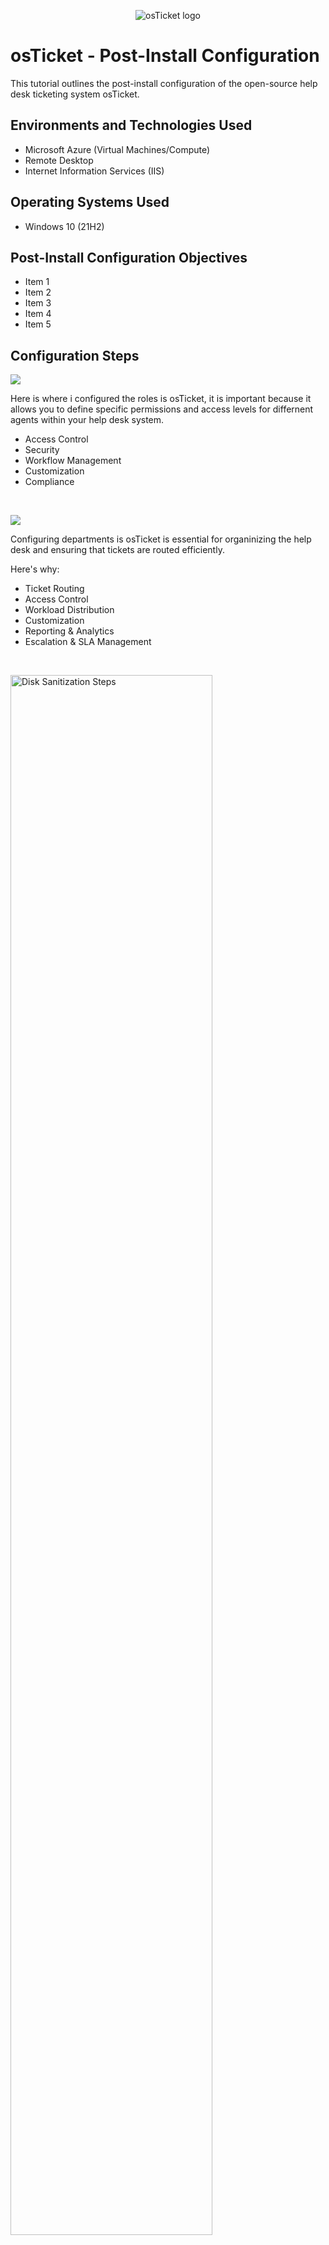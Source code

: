 <p align="center">
<img src="https://i.imgur.com/Clzj7Xs.png" alt="osTicket logo"/>
</p>

<h1>osTicket - Post-Install Configuration</h1>
This tutorial outlines the post-install configuration of the open-source help desk ticketing system osTicket.<br />




<h2>Environments and Technologies Used</h2>

- Microsoft Azure (Virtual Machines/Compute)
- Remote Desktop
- Internet Information Services (IIS)

<h2>Operating Systems Used </h2>

- Windows 10</b> (21H2)

<h2>Post-Install Configuration Objectives</h2>

- Item 1
- Item 2
- Item 3
- Item 4
- Item 5

<h2>Configuration Steps</h2>

<p>
<img src="https://github.com/user-attachments/assets/421fabf7-5df7-4f94-bc21-c32e50022b5b"

</p>
<p>

Here is where i configured the roles is osTicket, it is important because it allows you to define specific permissions and access levels for differnent agents within your help desk system.
- Access Control
- Security
- Workflow Management
- Customization
- Compliance
  

<br />

<p>
<img src="https://github.com/user-attachments/assets/5ce43651-d2dc-4fc2-84f0-9b772ab6a1e8"
 "
 "
</p>
<p>

Configuring departments is osTicket is essential for organinizing the help desk and ensuring that tickets are routed efficiently.

Here's why:
- Ticket Routing
- Access Control
- Workload Distribution
- Customization
- Reporting & Analytics
- Escalation & SLA Management


<br />

<p>
<img src="https://i.imgur.com/DJmEXEB.png" height="80%" width="80%" alt="Disk Sanitization Steps"/>
</p>
<p>
Lorem ipsum dolor sit amet, consectetur adipiscing elit, sed do eiusmod tempor incididunt ut labore et dolore magna aliqua. Ut enim ad minim veniam, quis nostrud exercitation ullamco laboris nisi ut aliquip ex ea commodo consequat. Duis aute irure dolor in reprehenderit in voluptate velit esse cillum dolore eu fugiat nulla pariatur.
</p>
<br />
